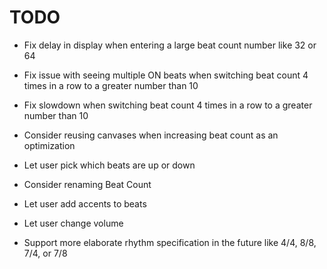 # TODO

- Fix delay in display when entering a large beat count number like 32 or 64
- Fix issue with seeing multiple ON beats when switching beat count 4 times in a row to a greater number than 10
- Fix slowdown when switching beat count 4 times in a row to a greater number than 10
- Consider reusing canvases when increasing beat count as an optimization
- Let user pick which beats are up or down

- Consider renaming Beat Count
- Let user add accents to beats
- Let user change volume
- Support more elaborate rhythm specification in the future like 4/4, 8/8, 7/4, or 7/8
